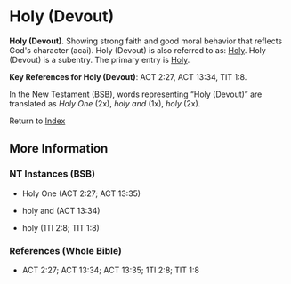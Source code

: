 # Holy (Devout)
**Holy (Devout)**. 
Showing strong faith and good moral behavior that reflects God's character (acai). 
Holy (Devout) is also referred to as: 
[Holy](Holy.md). 
Holy (Devout) is a subentry. The primary entry is 
[Holy](Holy.md). 


**Key References for Holy (Devout)**: 
ACT 2:27, ACT 13:34, TIT 1:8. 




In the New Testament (BSB), words representing “Holy (Devout)” are translated as 
*Holy One* (2x), *holy and* (1x), *holy* (2x). 


Return to [Index](00-Index.md)

## More Information

### NT Instances (BSB)

* Holy One (ACT 2:27; ACT 13:35)

* holy and (ACT 13:34)

* holy (1TI 2:8; TIT 1:8)



### References (Whole Bible)

* ACT 2:27; ACT 13:34; ACT 13:35; 1TI 2:8; TIT 1:8



